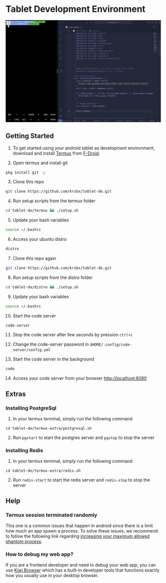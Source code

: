 # Tablet Development Environment

![code-updater](./assets/code-updater.jpg)

## Getting Started

1. To get started using your android tablet as development environment, download and install [Termux](https://f-droid.org/en/packages/com.termux/) from [F-Droid](https://f-droid.org/en/packages/com.termux/).

2. Open termux and install git

```sh
pkg install git -y
```

3. Clone this repo

```sh
git clone https://github.com/krsbx/tablet-de.git
```

4. Run setup scripts from the termux folder

```sh
cd tablet-de/termux && ./setup.sh
```

5. Update your bash variables

```sh
source ~/.bashrc
```

6. Access your ubuntu distro

```sh
distro
```

7. Clone this repo again

```sh
git clone https://github.com/krsbx/tablet-de.git
```

8. Run setup scripts from the distro folder

```sh
cd tablet-de/distro && ./setup.sh
```

9. Update your bash variables

```sh
source ~/.bashrc
```

10. Start the code server

```sh
code-server
```

11. Stop the code server after few seconds by pression `ctrl+c`

12. Change the code-server password in `$HOME/.config/code-server/config.yml`

13. Start the code server in the background

```sh
code
```

14. Access your code server from your browser [http://localhost:8080](http://localhost:8080)

## Extras

### Installing PostgreSql

1. In your termux terminal, simply run the following command

```
cd tablet-de/termux-extra/postgresql.sh
```

2. Run `pgstart` to start the postgres server and `pgstop` to stop the server

### Installing Redis

1. In your termux terminal, simply run the following command

```
cd tablet-de/termux-extra/redis.sh
```

2. Run `redis-start` to start the redis server and `redis-stop` to stop the server

## Help

### Termux session terminated randomly

This one is a common issues that happen in android since there is a limit how much an app spawn a process. To solve these issues, we recommend to follow the following link regarding [increasing your maximum allowed phantom process](https://github.com/agnostic-apollo/Android-Docs/blob/master/en/docs/apps/processes/phantom-cached-and-empty-processes.md#how-to-disable-the-phantom-processes-killing).

### How to debug my web app?

If you are a frontend developer and need to debug your web app, you can use [Kiwi Browser](https://play.google.com/store/apps/details?id=com.kiwibrowser.browser&hl=en&gl=US) which has a built-in developer tools that functions exactly how you usually use in your desktop browser.

